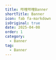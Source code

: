 ```yaml
---
title: 哔哩哔哩Banner
shortTitle: Banner
icon: fab fa-markdown
isOriginal: true
date: 2025-04-08
order: 1
category:
  - Banner
tag:
  - Banner
---
```


<BilibiliAutumn1BannerComponent></BilibiliAutumn1BannerComponent>
